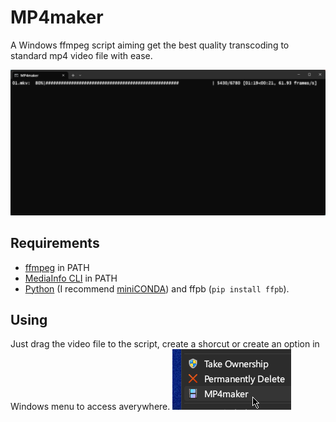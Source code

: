 # MP4maker
A Windows ffmpeg script aiming get the best quality transcoding to standard mp4 video file with ease.

![MP4maker screenshot](https://raw.githubusercontent.com/arthurmv/MP4maker/main/img/screenshot.png "MP4maker screenshot")
## Requirements
* [ffmpeg](https://ffmpeg.org/download.html#build-windows) in PATH
* [MediaInfo CLI](https://mediaarea.net/en/MediaInfo/Download/Windows) in PATH
* [Python](https://www.python.org/downloads/windows/) (I recommend [miniCONDA](https://docs.conda.io/projects/miniconda/en/latest/index.html)) and ffpb (`pip install ffpb`).

## Using
Just drag the video file to the script, create a shorcut or create an option in Windows menu to access averywhere. ![Menu screenshot](https://raw.githubusercontent.com/arthurmv/MP4maker/main/img/menu.png "Menu screenshot")
